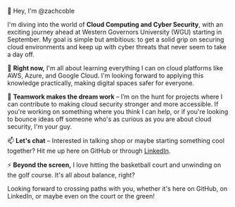 👋 Hey, I'm @zachcoble

I'm diving into the world of **Cloud Computing and Cyber Security**, with an exciting journey ahead at Western Governors University (WGU) starting in September. My goal is simple but ambitious: to get a solid grip on securing cloud environments and keep up with cyber threats that never seem to take a day off.

🌱 **Right now,** I'm all about learning everything I can on cloud platforms like AWS, Azure, and Google Cloud. I'm looking forward to applying this knowledge practically, making digital spaces safer for everyone.

💞️ **Teamwork makes the dream work** – I’m on the hunt for projects where I can contribute to making cloud security stronger and more accessible. If you're working on something where you think I can help, or if you're looking to bounce ideas off someone who's as curious as you are about cloud security, I'm your guy.

📫 **Let's chat** – Interested in talking shop or maybe starting something cool together? Hit me up here on GitHub or through [LinkedIn](https://www.linkedin.com/in/zach-coble-4b40031ba/).

⚡ **Beyond the screen,** I love hitting the basketball court and unwinding on the golf course. It's all about balance, right?

Looking forward to crossing paths with you, whether it's here on GitHub, on LinkedIn, or maybe even on the court or the green!

<!---
zachcoble/zachcoble is a ✨ special ✨ repository because its `README.md` (this file) appears on your GitHub profile.
You can click the Preview link to take a look at your changes.
--->
